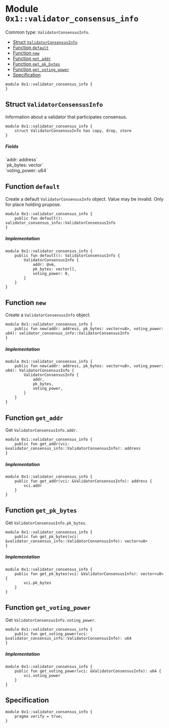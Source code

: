 
<a id="0x1_validator_consensus_info"></a>

# Module `0x1::validator_consensus_info`

Common type: `ValidatorConsensusInfo`.


-  [Struct `ValidatorConsensusInfo`](#0x1_validator_consensus_info_ValidatorConsensusInfo)
-  [Function `default`](#0x1_validator_consensus_info_default)
-  [Function `new`](#0x1_validator_consensus_info_new)
-  [Function `get_addr`](#0x1_validator_consensus_info_get_addr)
-  [Function `get_pk_bytes`](#0x1_validator_consensus_info_get_pk_bytes)
-  [Function `get_voting_power`](#0x1_validator_consensus_info_get_voting_power)
-  [Specification](#@Specification_0)


```move
module 0x1::validator_consensus_info {
}
```


<a id="0x1_validator_consensus_info_ValidatorConsensusInfo"></a>

## Struct `ValidatorConsensusInfo`

Information about a validator that participates consensus.


```move
module 0x1::validator_consensus_info {
    struct ValidatorConsensusInfo has copy, drop, store
}
```


##### Fields


<dl>
<dt>
`addr: address`
</dt>
<dd>

</dd>
<dt>
`pk_bytes: vector<u8>`
</dt>
<dd>

</dd>
<dt>
`voting_power: u64`
</dt>
<dd>

</dd>
</dl>


<a id="0x1_validator_consensus_info_default"></a>

## Function `default`

Create a default `ValidatorConsensusInfo` object. Value may be invalid. Only for place holding prupose.


```move
module 0x1::validator_consensus_info {
    public fun default(): validator_consensus_info::ValidatorConsensusInfo
}
```


##### Implementation


```move
module 0x1::validator_consensus_info {
    public fun default(): ValidatorConsensusInfo {
        ValidatorConsensusInfo {
            addr: @vm,
            pk_bytes: vector[],
            voting_power: 0,
        }
    }
}
```


<a id="0x1_validator_consensus_info_new"></a>

## Function `new`

Create a `ValidatorConsensusInfo` object.


```move
module 0x1::validator_consensus_info {
    public fun new(addr: address, pk_bytes: vector<u8>, voting_power: u64): validator_consensus_info::ValidatorConsensusInfo
}
```


##### Implementation


```move
module 0x1::validator_consensus_info {
    public fun new(addr: address, pk_bytes: vector<u8>, voting_power: u64): ValidatorConsensusInfo {
        ValidatorConsensusInfo {
            addr,
            pk_bytes,
            voting_power,
        }
    }
}
```


<a id="0x1_validator_consensus_info_get_addr"></a>

## Function `get_addr`

Get `ValidatorConsensusInfo.addr`.


```move
module 0x1::validator_consensus_info {
    public fun get_addr(vci: &validator_consensus_info::ValidatorConsensusInfo): address
}
```


##### Implementation


```move
module 0x1::validator_consensus_info {
    public fun get_addr(vci: &ValidatorConsensusInfo): address {
        vci.addr
    }
}
```


<a id="0x1_validator_consensus_info_get_pk_bytes"></a>

## Function `get_pk_bytes`

Get `ValidatorConsensusInfo.pk_bytes`.


```move
module 0x1::validator_consensus_info {
    public fun get_pk_bytes(vci: &validator_consensus_info::ValidatorConsensusInfo): vector<u8>
}
```


##### Implementation


```move
module 0x1::validator_consensus_info {
    public fun get_pk_bytes(vci: &ValidatorConsensusInfo): vector<u8> {
        vci.pk_bytes
    }
}
```


<a id="0x1_validator_consensus_info_get_voting_power"></a>

## Function `get_voting_power`

Get `ValidatorConsensusInfo.voting_power`.


```move
module 0x1::validator_consensus_info {
    public fun get_voting_power(vci: &validator_consensus_info::ValidatorConsensusInfo): u64
}
```


##### Implementation


```move
module 0x1::validator_consensus_info {
    public fun get_voting_power(vci: &ValidatorConsensusInfo): u64 {
        vci.voting_power
    }
}
```


<a id="@Specification_0"></a>

## Specification



```move
module 0x1::validator_consensus_info {
    pragma verify = true;
}
```
